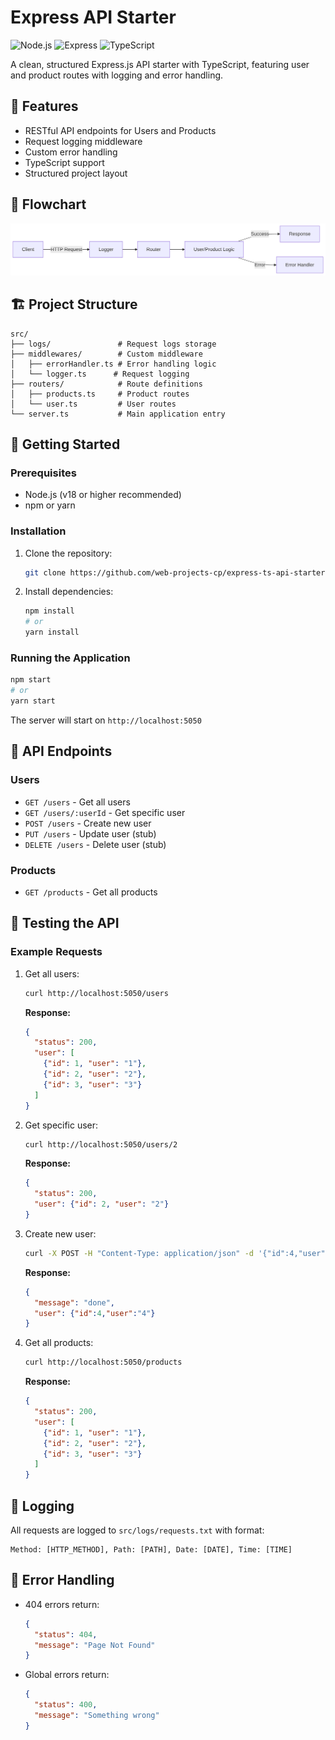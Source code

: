# Express API Starter

![Node.js](https://img.shields.io/badge/Node.js-18.x-green)
![Express](https://img.shields.io/badge/Express-4.x-lightgrey)
![TypeScript](https://img.shields.io/badge/TypeScript-5.x-blue)

A clean, structured Express.js API starter with TypeScript, featuring user and product routes with logging and error handling.

## 📌 Features

- RESTful API endpoints for Users and Products
- Request logging middleware
- Custom error handling
- TypeScript support
- Structured project layout

## 📃 Flowchart
![Flowchart](https://github.com/web-projects-cp/express-ts-api-starter/blob/main/flowchart1.png)

## 🏗️ Project Structure

```
src/
├── logs/               # Request logs storage
├── middlewares/        # Custom middleware
│   ├── errorHandler.ts # Error handling logic
│   └── logger.ts      # Request logging
├── routers/            # Route definitions
│   ├── products.ts     # Product routes
│   └── user.ts         # User routes
└── server.ts           # Main application entry
```

## 🚀 Getting Started

### Prerequisites
- Node.js (v18 or higher recommended)
- npm or yarn

### Installation
1. Clone the repository:
   ```bash
   git clone https://github.com/web-projects-cp/express-ts-api-starter.git
   ```
2. Install dependencies:
   ```bash
   npm install
   # or
   yarn install
   ```

### Running the Application
```bash
npm start
# or
yarn start
```
The server will start on `http://localhost:5050`

## 📡 API Endpoints

### Users
- `GET /users` - Get all users
- `GET /users/:userId` - Get specific user
- `POST /users` - Create new user
- `PUT /users` - Update user (stub)
- `DELETE /users` - Delete user (stub)

### Products
- `GET /products` - Get all products

## 🧪 Testing the API

### Example Requests

1. Get all users:
   ```bash
   curl http://localhost:5050/users
   ```
   **Response:**
   ```json
   {
     "status": 200,
     "user": [
       {"id": 1, "user": "1"},
       {"id": 2, "user": "2"},
       {"id": 3, "user": "3"}
     ]
   }
   ```

2. Get specific user:
   ```bash
   curl http://localhost:5050/users/2
   ```
   **Response:**
   ```json
   {
     "status": 200,
     "user": {"id": 2, "user": "2"}
   }
   ```

3. Create new user:
   ```bash
   curl -X POST -H "Content-Type: application/json" -d '{"id":4,"user":"4"}' http://localhost:5050/users
   ```
   **Response:**
   ```json
   {
     "message": "done",
     "user": {"id":4,"user":"4"}
   }
   ```

4. Get all products:
   ```bash
   curl http://localhost:5050/products
   ```
   **Response:**
   ```json
   {
     "status": 200,
     "user": [
       {"id": 1, "user": "1"},
       {"id": 2, "user": "2"},
       {"id": 3, "user": "3"}
     ]
   }
   ```

## 📝 Logging
All requests are logged to `src/logs/requests.txt` with format:
```
Method: [HTTP_METHOD], Path: [PATH], Date: [DATE], Time: [TIME]
```

## 🛑 Error Handling
- 404 errors return:
  ```json
  {
    "status": 404,
    "message": "Page Not Found"
  }
  ```
- Global errors return:
  ```json
  {
    "status": 400,
    "message": "Something wrong"
  }
  ```

